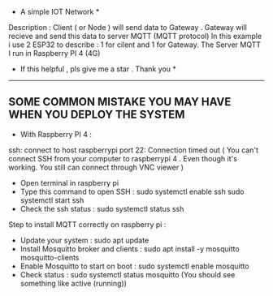 * A simple IOT Network *

Description :
Client ( or Node ) will send data to Gateway . Gateway will recieve and send this data to server MQTT (MQTT protocol)
In this example i use 2 ESP32 to describe : 1 for cilent and 1 for Gateway. The Server MQTT I run in Raspberry PI 4 (4G)

* If this helpful , pls give me a star . Thank you *

-----------------------------------------------------------------------------------------------------------
SOME COMMON MISTAKE YOU MAY HAVE WHEN YOU DEPLOY THE SYSTEM
-----------------------------------------------------------------------------------------------------------
* With Raspberry PI 4 :

ssh: connect to host raspberrypi port 22: Connection timed out ( You can't connect SSH from your computer to raspberrypi 4 . Even
though it's working. You still can connect through VNC viewer )

- Open terminal in raspberry pi
- Type this command to open SSH :
sudo systemctl enable ssh
sudo systemctl start ssh
- Check the ssh status :
sudo systemctl status ssh

Step to install MQTT correctly on raspberry pi :
- Update your system :
sudo apt update
- Install Mosquitto broker and clients :
sudo apt install -y mosquitto mosquitto-clients
- Enable Mosquitto to start on boot :
sudo systemctl enable mosquitto
- Check status : sudo systemctl status mosquitto (You should see something like active (running))




